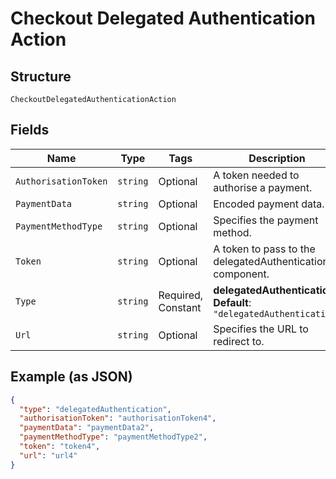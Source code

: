
# Checkout Delegated Authentication Action

## Structure

`CheckoutDelegatedAuthenticationAction`

## Fields

| Name | Type | Tags | Description |
|  --- | --- | --- | --- |
| `AuthorisationToken` | `string` | Optional | A token needed to authorise a payment. |
| `PaymentData` | `string` | Optional | Encoded payment data. |
| `PaymentMethodType` | `string` | Optional | Specifies the payment method. |
| `Token` | `string` | Optional | A token to pass to the delegatedAuthentication component. |
| `Type` | `string` | Required, Constant | **delegatedAuthentication**<br>**Default**: `"delegatedAuthentication"` |
| `Url` | `string` | Optional | Specifies the URL to redirect to. |

## Example (as JSON)

```json
{
  "type": "delegatedAuthentication",
  "authorisationToken": "authorisationToken4",
  "paymentData": "paymentData2",
  "paymentMethodType": "paymentMethodType2",
  "token": "token4",
  "url": "url4"
}
```

